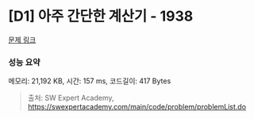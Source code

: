 # [D1] 아주 간단한 계산기 - 1938 

[문제 링크](https://swexpertacademy.com/main/code/problem/problemDetail.do?contestProbId=AV5PjsYKAMIDFAUq) 

### 성능 요약

메모리: 21,192 KB, 시간: 157 ms, 코드길이: 417 Bytes



> 출처: SW Expert Academy, https://swexpertacademy.com/main/code/problem/problemList.do